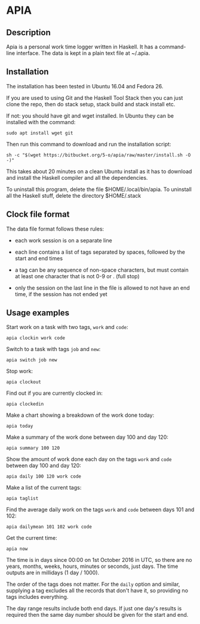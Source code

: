 # APIA
## Description
Apia is a personal work time logger written in Haskell.  It has a command-line interface.  The data is kept in a plain text file at ~/.apia. 

## Installation

The installation has been tested in Ubuntu 16.04 and Fedora 26.

If you are used to using Git and the Haskell Tool Stack then you can just clone the repo, then do stack setup, stack build and stack install etc.

If not: you should have git and wget installed.  In Ubuntu they can be installed with the command:

```sudo apt install wget git```

Then run this command to download and run the installation script:

```sh -c "$(wget https://bitbucket.org/5-o/apia/raw/master/install.sh -O -)"```

This takes about 20 minutes on a clean Ubuntu install as it has to download and install the Haskell compiler and all the dependencies.

To uninstall this program, delete the file $HOME/.local/bin/apia.  To uninstall all the Haskell stuff, delete the directory $HOME/.stack

## Clock file format

The data file format follows these rules:

+ each work session is on a separate line

+ each line contains a list of tags separated by spaces, followed by the start and end times

+ a tag can be any sequence of non-space characters, but must contain at least one character that is not 0-9 or . (full stop)

+ only the session on the last line in the file is allowed to not have an end time, if the session has not ended yet

## Usage examples

Start work on a task with two tags, `work` and `code`:

```apia clockin work code```

Switch to a task with tags `job` and `new`:

```apia switch job new```

Stop work:

```apia clockout```

Find out if you are currently clocked in:

```apia clockedin```

Make a chart showing a breakdown of the work done today:

```apia today```

Make a summary of the work done between day 100 and day 120:

```apia summary 100 120```

Show the amount of work done each day on the tags `work` and `code` between day 100 and day 120:

```apia daily 100 120 work code```

Make a list of the current tags:

```apia taglist```

Find the average daily work on the tags `work` and `code` between days 101 and 102:

```apia dailymean 101 102 work code```

Get the current time:

```apia now```

The time is in days since 00:00 on 1st October 2016 in UTC, so there are no years, months, weeks, hours, minutes or seconds, just days.  The time outputs are in millidays (1 day / 1000).

The order of the tags does not matter.  For the `daily` option and similar, supplying a tag excludes all the records that don't have it, so providing no tags includes everything.

The day range results include both end days.  If just one day's results is required then the same day number should be given for the start and end.
